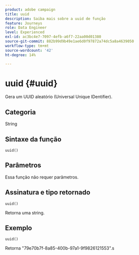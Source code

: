 ```yaml
---
product: adobe campaign
title: uuid
description: Saiba mais sobre a uuid de função
feature: Journeys
role: Data Engineer
level: Experienced
exl-id: ac3bc4e7-7097-4efb-a6f7-22aa00d01380
source-git-commit: 882b99d9b49e1ae6d0f97872a74dc5a8a4639050
workflow-type: tm+mt
source-wordcount: '42'
ht-degree: 14%

---
```


# uuid {#uuid}

Gera um UUID aleatório (Universal Unique IDentifier).

## Categoria

String

## Sintaxe da função

`uuid()`

## Parâmetros

Essa função não requer parâmetros.

## Assinatura e tipo retornado

`uuid()`

Retorna uma string.

## Exemplo

`uuid()`

Retorna &quot;79e70b7f-8a85-400b-97a1-9f9826121553&quot;.s
